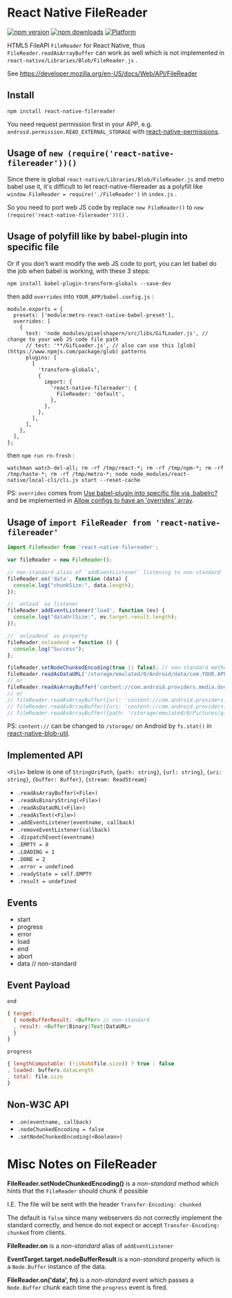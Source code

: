 React Native FileReader
==========

[![npm version](http://img.shields.io/npm/v/react-native-filereader.svg?style=flat-square)](https://npmjs.org/package/react-native-filereader "View this project on npm")
[![npm downloads](http://img.shields.io/npm/dm/react-native-filereader.svg?style=flat-square)](https://npmjs.org/package/react-native-filereader "View this project on npm")
[![Platform](https://img.shields.io/badge/platform-ios%20%7C%20android-989898.svg?style=flat-square)](https://npmjs.org/package/react-native-filereader "View this project on npm")

HTML5 FileAPI `FileReader` for React Native, thus `FileReader.readAsArrayBuffer` can work as well which is not implemented in `react-native/Libraries/Blob/FileReader.js` .

See <https://developer.mozilla.org/en-US/docs/Web/API/FileReader>

## Install
    npm install react-native-filereader

You need request permission first in your APP, e.g. `android.permission.READ_EXTERNAL_STORAGE` with [react-native-permissions](https://github.com/zoontek/react-native-permissions).

## Usage of `new (require('react-native-filereader'))()`

Since there is global `react-native/Libraries/Blob/FileReader.js` and metro babel use it, it's difficult to let
react-native-filereader as a polyfill like `window.FileReader = require('./FileReader')` in `index.js` .

So you need to port web JS code by replace `new FileReader()` to `new (require('react-native-filereader'))()` .

## Usage of polyfill like by babel-plugin into specific file

Or if you don't want modify the web JS code to port, you can let babel do the job when babel is working, with these 3 steps:

    npm install babel-plugin-transform-globals --save-dev

then add `overrides` into `YOUR_APP/babel.config.js` :
```
module.exports = {
  presets: ['module:metro-react-native-babel-preset'],
  overrides: [
    {
      test: 'node_modules/pixelshapern/src/libs/GifLoader.js', // change to your web JS code file path
      // test: '**/GifLoader.js', // also can use this [glob](https://www.npmjs.com/package/glob) patterns
      plugins: [
        [
          'transform-globals',
          {
            import: {
              'react-native-filereader': {
                FileReader: 'default',
              },
            },
          },
        ],
      ],
    },
  ],
};
```
then `npm run rn-fresh` :

    watchman watch-del-all; rm -rf /tmp/react-*; rm -rf /tmp/npm-*; rm -rf /tmp/haste-*; rm -rf /tmp/metro-*; node node_modules/react-native/local-cli/cli.js start --reset-cache

PS: `overrides` comes from [Use babel-plugin into specific file via .babelrc?](https://github.com/babel/babel/issues/5420) and be implemented in [Allow configs to have an 'overrides' array](https://github.com/babel/babel/pull/7091).

## Usage of `import FileReader from 'react-native-filereader'`

```javascript
import FileReader from 'react-native-filereader';

var fileReader = new FileReader();

// non-standard alias of `addEventListener` listening to non-standard `data` event
fileReader.on('data', function (data) {
  console.log("chunkSize:", data.length);
});

// `onload` as listener
fileReader.addEventListener('load', function (ev) {
  console.log("dataUrlSize:", ev.target.result.length);
});

// `onloadend` as property
fileReader.onloadend = function () {
  console.log("Success");
};

fileReader.setNodeChunkedEncoding(true || false); // non-standard method
fileReader.readAsDataURL('/storage/emulated/0/Android/data/com.YOUR.APP/files/my-file.txt');
// or
fileReader.readAsArrayBuffer('content://com.android.providers.media.documents/document/image%3A33763');
// or
// fileReader.readAsArrayBuffer({url: 'content://com.android.providers.media.documents/document/image%3A33763'});
// fileReader.readAsArrayBuffer({uri: 'content://com.android.providers.media.documents/document/image%3A33763'});
// fileReader.readAsArrayBuffer({path: '/storage/emulated/0/Pictures/gifs/ani (7).gif'});
```
PS: `content://` can be changed to `/storage/` on Android by `fs.stat()` in [react-native-blob-util](https://github.com/RonRadtke/react-native-blob-util).

## Implemented API

`<File>` below is one of `StringUriPath`, `{path: string}`, `{url: string}`, `{uri: string}`, `{buffer: Buffer}`, `{stream: ReadStream}`

  * `.readAsArrayBuffer(<File>)`
  * `.readAsBinaryString(<File>)`
  * `.readAsDataURL(<File>)`
  * `.readAsText(<File>)`
  * `.addEventListener(eventname, callback)`
  * `.removeEventListener(callback)`
  * `.dispatchEvent(eventname)`
  * `.EMPTY = 0`
  * `.LOADING = 1`
  * `.DONE = 2`
  * `.error = undefined`
  * `.readyState = self.EMPTY`
  * `.result = undefined`

## Events

  * start
  * progress
  * error
  * load
  * end
  * abort
  * data // non-standard

## Event Payload

`end`
```javascript
{ target:
  { nodeBufferResult: <Buffer> // non-standard
  , result: <Buffer|Binary|Text|DataURL>
  }
}
```

`progress`
```javascript
{ lengthComputable: (!isNaN(file.size)) ? true : false
, loaded: buffers.dataLength
, total: file.size
}
```

## Non-W3C API

  * `.on(eventname, callback)`
  * `.nodeChunkedEncoding = false`
  * `.setNodeChunkedEncoding(<Boolean>)`

Misc Notes on FileReader
===

**FileReader.setNodeChunkedEncoding()** is a *non-standard* method which hints that the `FileReader` should chunk if possible

I.E. The file will be sent with the header `Transfer-Encoding: chunked`

The default is `false` since many webservers do not correctly implement the standard correctly,
and hence do not expect or accept `Transfer-Encoding: chunked` from clients.

**FileReader.on** is a *non-standard* alias of `addEventListener`

**EventTarget.target.nodeBufferResult** is a *non-standard* property which is a `Node.Buffer` instance of the data.

**FileReader.on('data', fn)** is a *non-standard* event which passes a `Node.Buffer` chunk each time the `progress` event is fired.
